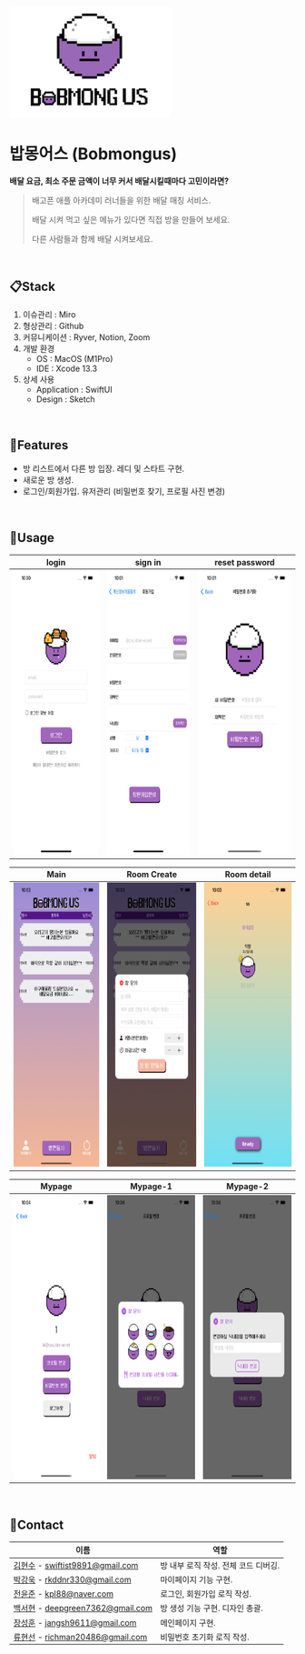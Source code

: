 ![image-20220416222445984](README.assets/image-20220416222445984.png)





# 밥몽어스 (Bobmongus)

**배달 요금, 최소 주문 금액이 너무 커서 배달시킬때마다 고민이라면?**

> 배고픈 애플 아카데미 러너들을 위한 배달 매칭 서비스.
>
> 배달 시켜 먹고 싶은 메뉴가 있다면 직접 방을 만들어 보세요.
>
> 다른 사람들과 함께 배달 시켜보세요.

<br/>

## 📋Stack

1. 이슈관리 : Miro
2. 형상관리 : Github
3. 커뮤니케이션 : Ryver, Notion, Zoom
4. 개발 환경
   - OS : MacOS (M1Pro)
   - IDE : Xcode 13.3
5. 상세 사용
   - Application : SwiftUI
   - Design : Sketch

<br/>

## 🔨Features

- 방 리스트에서 다른 방 입장. 레디 및 스타트 구현.
- 새로운 방 생성.
- 로그인/회원가입.  유저관리 (비밀번호 찾기, 프로필 사진 변경)

<br/>

## 🌈Usage

| login                                                        | sign in                                                      | reset password                                               |
| ------------------------------------------------------------ | ------------------------------------------------------------ | ------------------------------------------------------------ |
| <img src="README.assets/image-20220416220043775.png" height="500px" width="250px"> | <img src="README.assets/image-20220416220130872.png" height="500px" width="250px"> | <img src="README.assets/image-20220416220155794.png" height="500px" width="250px"> |

| Main                                                         | Room Create                                                  | Room detail                                                  |
| ------------------------------------------------------------ | ------------------------------------------------------------ | ------------------------------------------------------------ |
| <img src="README.assets/image-20220416220318181.png" height="500px" width="250px"> | <img src="README.assets/image-20220416220329281.png" height="500px" width="250px"> | <img src="README.assets/image-20220416220351510.png" height="500px" width="250px"> |

| Mypage                                                       | Mypage-1                                                     | Mypage-2                                                     |
| ------------------------------------------------------------ | ------------------------------------------------------------ | ------------------------------------------------------------ |
| <img src="README.assets/image-20220416220428016.png" height="500px" width="250px"> | <img src="README.assets/image-20220416220438137.png" height="500px" width="250px"> | <img src="README.assets/image-20220416220450439.png" height="500px" width="250px"> |

<br/>

## 💬Contact

| 이름                                                         | 역할                                 |
| ------------------------------------------------------------ | ------------------------------------ |
| [김현수](https://github.com/BrightHyeon) - swiftist9891@gmail.com | 방 내부 로직 작성. 전체 코드 디버깅. |
| [박강욱](https://github.com/rkddnr330) - rkddnr330@gmail.com | 마이페이지 기능 구현.                |
| [전윤준](https://github.com/ChickenJoah) - kpl88@naver.com   | 로그인, 회원가입 로직 작성.          |
| [백서현](https://github.com/100seo) - deepgreen7362@gmail.com | 방 생성 기능 구현. 디자인 총괄.      |
| [장성훈](https://github.com/jsh9611) - jangsh9611@gmail.com  | 메인페이지 구현.                     |
| [류현선](https://github.com/hs-ryu) - richman20486@gmail.com | 비밀번호 초기화 로직 작성.           |

